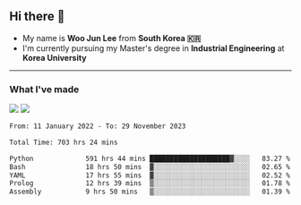 ## Hi there 👋

- My name is **Woo Jun Lee** from **South Korea 🇰🇷**
- I'm currently pursuing my Master's degree in **Industrial Engineering** at **Korea University**

---

### What I've made

<a href="https://share.streamlit.io/tomtom1103/kuiai_hackathon_2022/main/JL_app.py"><img src="https://img.shields.io/badge/Journey Lee-161B22?style=for-the-badge&logo=streamlit&logoColor=FF4B4B"/></a> <a href="https://jeon-100.github.io/Dangzang/"><img src="https://img.shields.io/badge/당신을 위한 장학금, 당장!-161B22?style=for-the-badge&logo=react&logoColor=#61DAFB"/></a>

<!--START_SECTION:waka-->

```txt
From: 11 January 2022 - To: 29 November 2023

Total Time: 703 hrs 24 mins

Python             591 hrs 44 mins ████████████████████▓░░░░   83.27 %
Bash               18 hrs 50 mins  ▓░░░░░░░░░░░░░░░░░░░░░░░░   02.65 %
YAML               17 hrs 55 mins  ▓░░░░░░░░░░░░░░░░░░░░░░░░   02.52 %
Prolog             12 hrs 39 mins  ▒░░░░░░░░░░░░░░░░░░░░░░░░   01.78 %
Assembly           9 hrs 50 mins   ▒░░░░░░░░░░░░░░░░░░░░░░░░   01.39 %
```

<!--END_SECTION:waka-->

